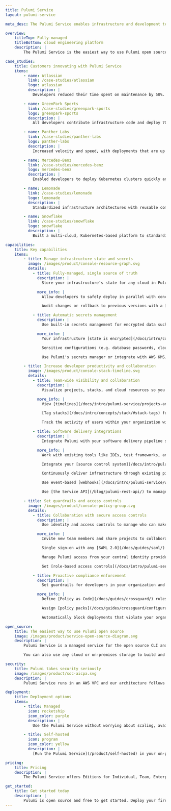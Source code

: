 ```yaml
---
title: Pulumi Service
layout: pulumi-service

meta_desc: The Pulumi Service enables infrastructure and development teams to focus on building, deploying, and managing modern cloud applications faster and reliably.

overview:
    titleTop: Fully-managed
    titleBottom: cloud engineering platform
    description: |
        The Pulumi Service is the easiest way to use Pulumi open source at scale, enabling infrastructure and development teams to focus on building, deploying, and managing modern cloud applications faster and reliably. It is a managed service that handles infrastructure state and secrets, sets up SAML SSO, integrates with CI/CD pipelines, and enforces compliance rules.

case_studies:
    title: Customers innovating with Pulumi Service
    items:
        - name: Atlassian
          link: /case-studies/atlassian
          logo: atlassian
          description: |
            Developers reduced their time spent on maintenance by 50%.

        - name: GreenPark Sports
          link: /case-studies/greenpark-sports
          logo: greenpark-sports
          description: |
            All developers contribute infrastructure code and deploy 70% more changes.

        - name: Panther Labs
          link: /case-studies/panther-labs
          logo: panther-labs
          description: |
            Increased velocity and speed, with deployments that are up to 10x faster.

        - name: Mercedes-Benz
          link: /case-studies/mercedes-benz
          logo: mercedes-benz
          description: |
            Enabled developers to deploy Kubernetes clusters quickly and easily.

        - name: Lemonade
          link: /case-studies/lemonade
          logo: lemonade
          description: |
            Standardized infrastructure architectures with reusable components.

        - name: Snowflake
          link: /case-studies/snowflake
          logo: snowflake
          description: |
            Built a multi-cloud, Kubernetes-based platform to standardize all deployments

capabilities:
    title: Key capabilities
    items:
        - title: Manage infrastructure state and secrets
          image: /images/product/console-resource-graph.svg
          details:
            - title: Fully-managed, single source of truth
              description: |
                Store your infrastructure’s state for any cloud in Pulumi's secure backend, which has built-in scaling, availability, and fault tolerance.

              more_info: |
                Allow developers to safely deploy in parallel with concurrent state-locking.

                Audit changes or rollback to previous versions with a [complete history](/docs/intro/concepts/state/#checkpoints) of your state.

            - title: Automatic secrets management
              description: |
                Use built-in secrets management for encrypted data such as credentials or tokens. You can also bring your own secrets manager.

              more_info: |
                Your infrastructure [state is encrypted](/docs/intro/concepts/state/#state-encryption) in transit and at rest.

                Sensitive configurations (e.g. database passwords, cloud tokens) are [stored as secrets](/docs/intro/concepts/secrets/).

                Use Pulumi's secrets manager or integrate with AWS KMS, Azure Key Vault, Google KMS, and HashiCorp Vault.

        - title: Increase developer productivity and collaboration
          image: /images/product/console-stack-timeline.svg
          details:
            - title: Team-wide visibility and collaboration
              description: |
                Visualize projects, stacks, and cloud resources so you and developers in your organization know what’s running and where.

              more_info: |
                View [timelines](/docs/intro/pulumi-service/projects-and-stacks/#stack-activity) that show diffs of changed resources and who made the changes.

                [Tag stacks](/docs/intro/concepts/stack/#stack-tags) for easier filtering and searching.

                Track the activity of users within your organization with [audit logs](/docs/intro/pulumi-service/audit-logs/).

            - title: Software delivery integrations
              description: |
                Integrate Pulumi with your software delivery pipeline so that you can version, build, test, and deploy infrastructure code like software.

              more_info: |
                Work with existing tools like IDEs, test frameworks, and package managers.

                Integrate your [source control system](/docs/intro/pulumi-service/ci-cd-integration-assistant/) so teams can trace changes back to commits and pull requests.

                Continuously deliver infrastructure through existing pipelines with [CI/CD integrations](/docs/guides/continuous-delivery/).

                Use event-based [webhooks](/docs/intro/pulumi-service/webhooks/) to notify external services like Slack or continuous integration tools.

                Use [the Service API](/blog/pulumi-rest-api/) to manage stacks, updates, teams, and more.

        - title: Set guardrails and access controls
          image: /images/product/console-policy-group.svg
          details:
            - title: Collaboration with secure access controls
              description: |
                Use identity and access controls to manage who can make changes to your infrastructure.

              more_info: |
                Invite new team members and share projects to collaborate on infrastructure.

                Single sign-on with any [SAML 2.0](/docs/guides/saml/) identity provider like Azure Active Directory, G Suite, Okta, and OneLogin.

                Manage Pulumi access from your central identity provider via [SCIM 2.0 integration](/docs/guides/scim/).

                Set [role-based access controls](/docs/intro/pulumi-service/teams/) that limit who can access infrastructure.

            - title: Proactive compliance enforcement
              description: |
                Set guardrails for developers in your organization and enforce configuration and deployment rules.

              more_info: |
                Define [Policy as Code](/docs/guides/crossguard/) rules for security, best practices, and more.

                Assign [policy packs](/docs/guides/crossguard/configuration/) that run on specific stacks (e.g., dev/test/staging rules).

                Automatically block deployments that violate your organization's policies.

open_source:
    title: The easiest way to use Pulumi open source
    image: /images/product/service-open-source-diagram.svg
    description: |
        Pulumi Service is a managed service for the open source CLI and SDK. It tracks your [infrastructure’s state](/docs/intro/concepts/state/) and coordinates updates with the CLI, which creates or updates resources to reach your infrastructure’s [desired state](/docs/intro/concepts/how-pulumi-works/).

        You can also use any cloud or on-premises storage to build and [run your own backend](/docs/intro/concepts/state/#logging-into-a-self-managed-backend).

security:
    title: Pulumi takes security seriously
    image: /images/product/soc-aicpa.svg
    description: |
        Pulumi Service runs in an AWS VPC and our architecture follows industry best practices. All network communication is encrypted using TLS and Pulumi’s endpoints are only accessible via HTTPS. Your data is also encrypted at-rest and Pulumi is compliant with SOC 2 Type II.

deployment:
    title: Deployment options
    items:
        - title: Managed
          icon: rocketship
          icon_color: purple
          description: |
            Use the Pulumi Service without worrying about scaling, availability, fault tolerance, and concurrency.

        - title: Self-hosted
          icon: program
          icon_color: yellow
          description: |
            [Run the Pulumi Service](/product/self-hosted) in your on-premises or cloud environment and manage it yourself.

pricing:
    title: Pricing
    description: |
        The Pulumi Service offers Editions for Individual, Team, Enterprise, and Business Critical. Support is available on Enterprise and Business Critical. You only pay for what you use, and there are free tiers available.

get_started:
    title: Get started today
    description: |
        Pulumi is open source and free to get started. Deploy your first stack today.
---
```

